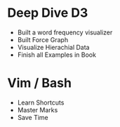 # Deep Dive D3
* Built a word frequency visualizer
* Built Force Graph
* Visualize Hierachial Data
* Finish all Examples in Book

# Vim / Bash
* Learn Shortcuts
* Master Marks
* Save Time
